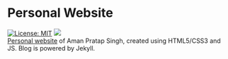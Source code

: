 # Personal Website

[![License: MIT](https://camo.githubusercontent.com/17b9b02e0a608ab988961bf5791d7dbda49994f9/68747470733a2f2f696d672e736869656c64732e696f2f62616467652f706f776572656425323062792d4a656b796c6c2d626c75652e737667)](https://jekyllrb.com/) ![](https://s3.amazonaws.com/assets.coveralls.io/badges/coveralls_90.svg)  
[Personal website](https://apsknight.github.io) of Aman Pratap Singh, created using HTML5/CSS3 and JS. Blog is powered by Jekyll.
